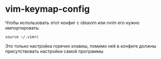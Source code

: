 # vim-keymap-config
Чтобы использовать этот конфиг с ideavim или nvim его нужно импортировать:
```
source ~/.vimrc
```
Это только настройка горячих клавиш, помимо неё в конфиге должны присутствовать настройки самой программы

